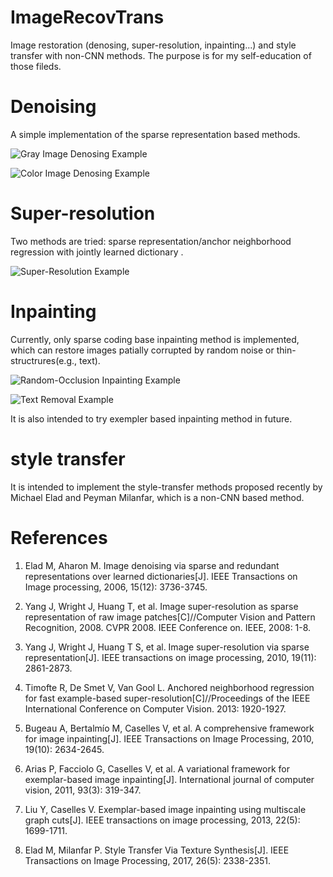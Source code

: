 # ImageRecovTrans

Image restoration (denosing, super-resolution, inpainting...) and style transfer with non-CNN methods. The purpose is for my self-education of those fileds.

# Denoising

A simple implementation of the sparse representation based methods.

![Gray Image Denosing Example](https://github.com/galad-loth/ImageRecovTrans/blob/master/data/Gray%20Denoising%20Result.png)

![Color Image Denosing Example](https://github.com/galad-loth/ImageRecovTrans/blob/master/data/Color%20Denoising%20Result.png)

# Super-resolution

Two methods are tried: sparse representation/anchor neighborhood regression with jointly learned dictionary .

![Super-Resolution Example](https://github.com/galad-loth/ImageRecovTrans/blob/master/data/Super-resolution%20result.png)

# Inpainting
Currently, only sparse coding base inpainting method is implemented, which can restore images patially corrupted by random noise or thin-structrures(e.g., text).

![Random-Occlusion Inpainting Example](https://github.com/galad-loth/ImageRecovTrans/blob/master/data/Inpainting%20Result-Random%20Occlusion%20.png)

![Text Removal Example](https://github.com/galad-loth/ImageRecovTrans/blob/master/data/Inpainting%20Result-Text%20Mask.png)

It is also intended to try exempler based inpainting method in future. 

# style transfer

It is intended to implement the style-transfer methods proposed recently by Michael Elad and Peyman Milanfar, which is a non-CNN based method.

# References

1. Elad M, Aharon M. Image denoising via sparse and redundant representations over learned dictionaries[J]. IEEE Transactions on Image processing, 2006, 15(12): 3736-3745.

2. Yang J, Wright J, Huang T, et al. Image super-resolution as sparse representation of raw image patches[C]//Computer Vision and Pattern Recognition, 2008. CVPR 2008. IEEE Conference on. IEEE, 2008: 1-8.

3. Yang J, Wright J, Huang T S, et al. Image super-resolution via sparse representation[J]. IEEE transactions on image processing, 2010, 19(11): 2861-2873.

4. Timofte R, De Smet V, Van Gool L. Anchored neighborhood regression for fast example-based super-resolution[C]//Proceedings of the IEEE International Conference on Computer Vision. 2013: 1920-1927.

5. Bugeau A, Bertalmío M, Caselles V, et al. A comprehensive framework for image inpainting[J]. IEEE Transactions on Image Processing, 2010, 19(10): 2634-2645.

6. Arias P, Facciolo G, Caselles V, et al. A variational framework for exemplar-based image inpainting[J]. International journal of computer vision, 2011, 93(3): 319-347.

7. Liu Y, Caselles V. Exemplar-based image inpainting using multiscale graph cuts[J]. IEEE transactions on image processing, 2013, 22(5): 1699-1711.

8. Elad M, Milanfar P. Style Transfer Via Texture Synthesis[J]. IEEE Transactions on Image Processing, 2017, 26(5): 2338-2351.
